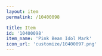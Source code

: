 ```yaml
---
layout: item
permalink: /10400098

title: Item
id: '10400098'
item_name: 'Pink Bean Idol Mark'
icon_url: 'customize/10400097.png'
---
```

